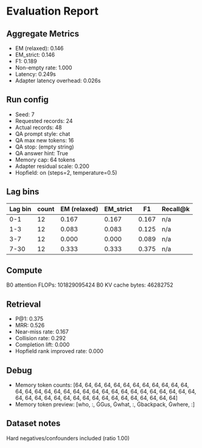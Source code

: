 # Evaluation Report

## Aggregate Metrics

- EM (relaxed): 0.146
- EM_strict: 0.146
- F1: 0.189
- Non-empty rate: 1.000
- Latency: 0.249s
- Adapter latency overhead: 0.026s

## Run config
- Seed: 7
- Requested records: 24
- Actual records: 48
- QA prompt style: chat
- QA max new tokens: 16
- QA stop: (empty string)
- QA answer hint: True
- Memory cap: 64 tokens
- Adapter residual scale: 0.200
- Hopfield: on (steps=2, temperature=0.5)

## Lag bins
| Lag bin | count | EM (relaxed) | EM_strict | F1 | Recall@k |
| ------- | ----- | ------------- | --------- | --- | -------- |
| 0-1 | 12 | 0.167 | 0.167 | 0.167 | n/a |
| 1-3 | 12 | 0.083 | 0.083 | 0.125 | n/a |
| 3-7 | 12 | 0.000 | 0.000 | 0.089 | n/a |
| 7-30 | 12 | 0.333 | 0.333 | 0.375 | n/a |

## Compute
B0 attention FLOPs: 101829095424
B0 KV cache bytes: 46282752

## Retrieval
- P@1: 0.375
- MRR: 0.526
- Near-miss rate: 0.167
- Collision rate: 0.292
- Completion lift: 0.000
- Hopfield rank improved rate: 0.000

## Debug
- Memory token counts: [64, 64, 64, 64, 64, 64, 64, 64, 64, 64, 64, 64, 64, 64, 64, 64, 64, 64, 64, 64, 64, 64, 64, 64, 64, 64, 64, 64, 64, 64, 64, 64, 64, 64, 64, 64, 64, 64, 64, 64, 64, 64, 64, 64, 64, 64, 64, 64]
- Memory token preview: [who, :, ĠGus, Ġwhat, :, Ġbackpack, Ġwhere, :]

## Dataset notes
Hard negatives/confounders included (ratio 1.00)